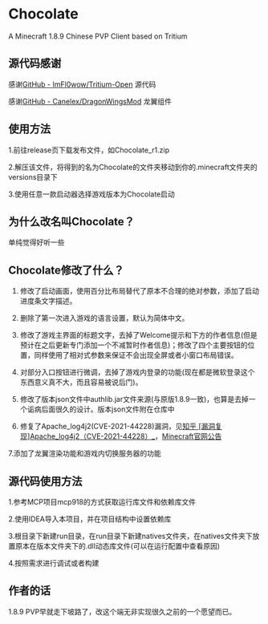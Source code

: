# Chocolate

A Minecraft 1.8.9 Chinese PVP Client based on Tritium

## 源代码感谢

感谢[GitHub - ImFl0wow/Tritium-Open](https://github.com/ImFl0wow/Tritium-Open) 源代码

感谢[GitHub - Canelex/DragonWingsMod](https://github.com/Canelex/DragonWingsMod) 龙翼组件

## 使用方法

1.前往release页下载发布文件，如Chocolate_r1.zip

2.解压该文件，将得到的名为Chocolate的文件夹移动到你的.minecraft文件夹的versions目录下

3.使用任意一款启动器选择游戏版本为Chocolate启动

## 为什么改名叫Chocolate？

单纯觉得好听一些

## Chocolate修改了什么？

1. 修改了启动画面，使用百分比布局替代了原本不合理的绝对参数，添加了启动进度条文字描述。

2. 删除了第一次进入游戏的语言设置，默认为简体中文。

3. 修改了游戏主界面的标题文字，去掉了Welcome提示和下方的作者信息(但是预计在之后更新专门添加一个不减暂时作者信息)；修改了四个主要按钮的位置，同样使用了相对式参数来保证不会出现全屏或者小窗口布局错误。

4. 对部分入口按钮进行微调，去掉了游戏内登录的功能(现在都是微软登录这个东西意义真不大，而且容易被说后门)。

5. 修改了版本json文件中authlib.jar文件来源(与原版1.8.9一致)，也算是去掉一个诟病后面很久的设计。版本json文件附在仓库中

6. 修复了Apache_log4j2(CVE-2021-44228)漏洞，见[知乎 [漏洞复现]Apache_log4j2（CVE-2021-44228）_](https://zhuanlan.zhihu.com/p/462419319)，[Minecraft官网公告](https://www.minecraft.net/en-us/article/important-message--security-vulnerability-java-edition)

7.添加了龙翼渲染功能和游戏内切换服务器的功能

## 源代码使用方法

1.参考MCP项目mcp918的方式获取运行库文件和依赖库文件

2.使用IDEA导入本项目，并在项目结构中设置依赖库

3.根目录下新建run目录，在run目录下新建natives文件夹，在natives文件夹下放置原本在版本文件夹下的.dll动态库文件(可以在运行配置中查看原因)

4.按照需求进行调试或者构建

## 作者的话

1.8.9 PVP早就走下坡路了，改这个端无非实现很久之前的一个愿望而已。
